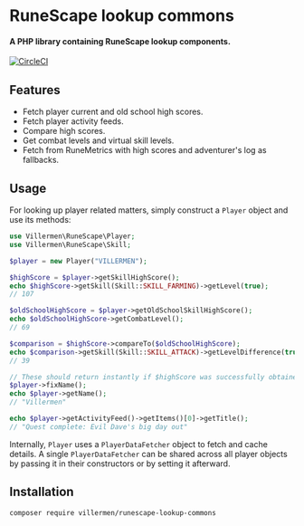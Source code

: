 # RuneScape lookup commons

#### A PHP library containing RuneScape lookup components.

[![CircleCI](https://circleci.com/gh/villermen/runescape-lookup-commons.svg?style=svg)](https://circleci.com/gh/villermen/runescape-lookup-commons)

## Features

- Fetch player current and old school high scores.
- Fetch player activity feeds.
- Compare high scores.
- Get combat levels and virtual skill levels.
- Fetch from RuneMetrics with high scores and adventurer's log as fallbacks.

## Usage

For looking up player related matters, simply construct a `Player` object and use its methods:

```php
use Villermen\RuneScape\Player;
use Villermen\RuneScape\Skill;

$player = new Player("VILLERMEN");

$highScore = $player->getSkillHighScore();
echo $highScore->getSkill(Skill::SKILL_FARMING)->getLevel(true);
// 107

$oldSchoolHighScore = $player->getOldSchoolSkillHighScore();
echo $oldSchoolHighScore->getCombatLevel();
// 69

$comparison = $highScore->compareTo($oldSchoolHighScore);
echo $comparison->getSkill(Skill::SKILL_ATTACK)->getLevelDifference(true);
// 39

// These should return instantly if $highScore was successfully obtained from RuneMetrics
$player->fixName();
echo $player->getName();
// "Villermen"

echo $player->getActivityFeed()->getItems()[0]->getTitle();
// "Quest complete: Evil Dave's big day out"
```

Internally, `Player` uses a `PlayerDataFetcher` object to fetch and cache details.
A single `PlayerDataFetcher` can be shared across all player objects by passing it in their constructors or by setting it afterward.

## Installation

`composer require villermen/runescape-lookup-commons`
